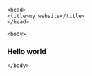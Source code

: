 <!DOCTYPE html>
<html>

	<head>
	<title>my website</title>
	</head>

	<body>
 <h3>Hello world </h3>

	</body>
	
</html>
